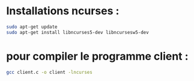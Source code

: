 # Installations ncurses :
```bash
sudo apt-get update
sudo apt-get install libncurses5-dev libncursesw5-dev
```

# pour compiler le programme client :
```bash
gcc client.c -o client -lncurses
```
